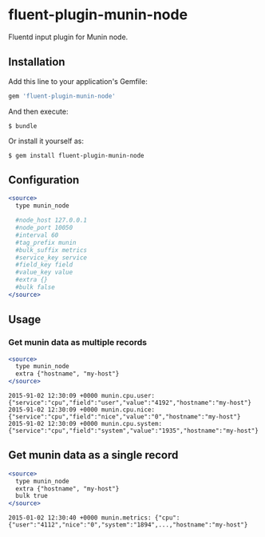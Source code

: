 # fluent-plugin-munin-node

Fluentd input plugin for Munin node.

## Installation

Add this line to your application's Gemfile:

```ruby
gem 'fluent-plugin-munin-node'
```

And then execute:

    $ bundle

Or install it yourself as:

    $ gem install fluent-plugin-munin-node

## Configuration

```apache
<source>
  type munin_node

  #node_host 127.0.0.1
  #node_port 10050
  #interval 60
  #tag_prefix munin
  #bulk_suffix metrics
  #service_key service
  #field_key field
  #value_key value
  #extra {}
  #bulk false
</source>
```

## Usage

### Get munin data as multiple records

```apache
<source>
  type munin_node
  extra {"hostname", "my-host"}
</source>
```

```
2015-91-02 12:30:09 +0000 munin.cpu.user: {"service":"cpu","field":"user","value":"4192","hostname":"my-host"}
2015-91-02 12:30:09 +0000 munin.cpu.nice: {"service":"cpu","field":"nice","value":"0","hostname":"my-host"}
2015-91-02 12:30:09 +0000 munin.cpu.system: {"service":"cpu","field":"system","value":"1935","hostname":"my-host"}
```

## Get munin data as a single record

```apache
<source>
  type munin_node
  extra {"hostname", "my-host"}
  bulk true
</source>
```

```
2015-01-02 12:30:40 +0000 munin.metrics: {"cpu":{"user":"4112","nice":"0","system":"1894",...,"hostname":"my-host"}
```

